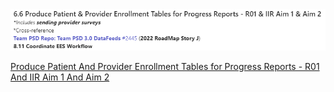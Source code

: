<img src = "https://github.com/lzim/teampsd/blob/gh-pages/images/6.6_header.png?raw=true">

[Produce Patient And Provider Enrollment Tables for Progress Reports - R01 And IIR Aim 1 And Aim 2]( https://teams.microsoft.com/l/message/19:1dea54c6db60416e8985ba6bf7bb7883@thread.skype/1654545142590?tenantId=e95f1b23-abaf-45ee-821d-b7ab251ab3bf&groupId=1db500d5-0d01-4254-af42-ad3f78bafacd&parentMessageId=1654545142590&teamName=teampsd_vha&channelName=quant_workflow&createdTime=1654545142590)
